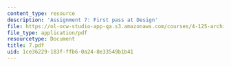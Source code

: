 ```yaml
---
content_type: resource
description: 'Assignment 7: First pass at Design'
file: https://ol-ocw-studio-app-qa.s3.amazonaws.com/courses/4-125-architecture-studio-building-in-landscapes-fall-2002/1ce36229183fffb60a248e33549b1b41_7.pdf
file_type: application/pdf
resourcetype: Document
title: 7.pdf
uid: 1ce36229-183f-ffb6-0a24-8e33549b1b41
---
```

